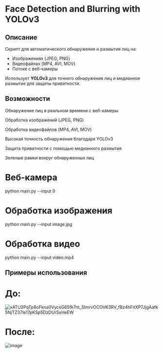 # Face Detection and Blurring with YOLOv3

## Описание
Скрипт для автоматического обнаружения и размытия лиц на:
- Изображениях (JPEG, PNG)
- Видеофайлах (MP4, AVI, MOV)
- Потоке с веб-камеры

Использует **YOLOv3** для точного обнаружения лиц и медианное размытие для защиты приватности.

##  Возможности
Обнаружение лиц в реальном времени с веб-камеры

Обработка изображений (JPEG, PNG)

Обработка видеофайлов (MP4, AVI, MOV)

Высокая точность обнаружения благодаря YOLOv3

Защита приватности с помощью медианного размытия

Зеленые рамки вокруг обнаруженных лиц

# Веб-камера
python main.py --input 0

# Обработка изображения
python main.py --input image.jpg

# Обработка видео
python main.py --input video.mp4

## Примеры использования

# До:

![xATU2PqTp8oFkna0VycsG65fk7nt_SImrvOCOVK3RV_fBz4hFitXP7JjgAafk5NjTZ37Ie17pKSp5DzDUrSxHeEW](https://github.com/user-attachments/assets/fb5e3d33-c80e-47ed-89da-d83e82612862)


# После:

![image](https://github.com/user-attachments/assets/12b7f2f9-f6ba-4c27-8c8d-07887cdff56d)


